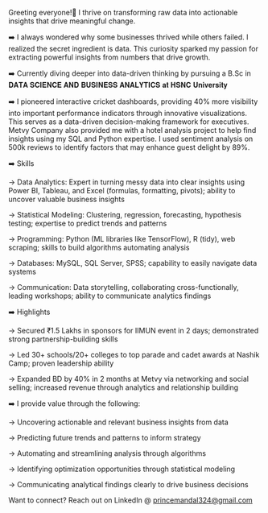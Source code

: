 Greeting everyone!👋
I thrive on transforming raw data into actionable insights that drive meaningful change.

➡️ I always wondered why some businesses thrived while others failed. I realized the secret ingredient is data. This curiosity sparked my passion for extracting powerful insights from numbers that drive growth. 

➡️ Currently diving deeper into data-driven thinking by pursuing a B.Sc in 𝐃𝐀𝐓𝐀 𝐒𝐂𝐈𝐄𝐍𝐂𝐄 𝐀𝐍𝐃 𝐁𝐔𝐒𝐈𝐍𝐄𝐒𝐒 𝐀𝐍𝐀𝐋𝐘𝐓𝐈𝐂𝐒 𝐚𝐭 𝐇𝐒𝐍𝐂 𝐔𝐧𝐢𝐯𝐞𝐫𝐬𝐢𝐭𝐲

➡️ I pioneered interactive cricket dashboards, providing 40% more visibility into important performance indicators through innovative visualizations. This serves as a data-driven decision-making framework for executives. Metvy Company also provided me with a hotel analysis project to help find insights using my SQL and Python expertise. I used sentiment analysis on 500k reviews to identify factors that may enhance guest delight by 89%.

➡️ Skills

→ Data Analytics: Expert in turning messy data into clear insights using Power BI, Tableau, and Excel (formulas, formatting, pivots); ability to uncover valuable business insights

→ Statistical Modeling: Clustering, regression, forecasting, hypothesis testing; expertise to predict trends and patterns

→ Programming: Python (ML libraries like TensorFlow), R (tidy), web scraping; skills to build algorithms automating analysis

→ Databases: MySQL, SQL Server, SPSS; capability to easily navigate data systems

→ Communication: Data storytelling, collaborating cross-functionally, leading workshops; ability to communicate analytics findings  

➡️ Highlights

→ Secured ₹1.5 Lakhs in sponsors for IIMUN event in 2 days; demonstrated strong partnership-building skills

→ Led 30+ schools/20+ colleges to top parade and cadet awards at Nashik Camp; proven leadership ability

→ Expanded BD by 40% in 2 months at Metvy via networking and social selling; increased revenue through analytics and relationship building  

➡️ I provide value through the following:

→ Uncovering actionable and relevant business insights from data

→ Predicting future trends and patterns to inform strategy 

→ Automating and streamlining analysis through algorithms

→ Identifying optimization opportunities through statistical modeling

→ Communicating analytical findings clearly to drive business decisions

Want to connect? Reach out on LinkedIn @ princemandal324@gmail.com


